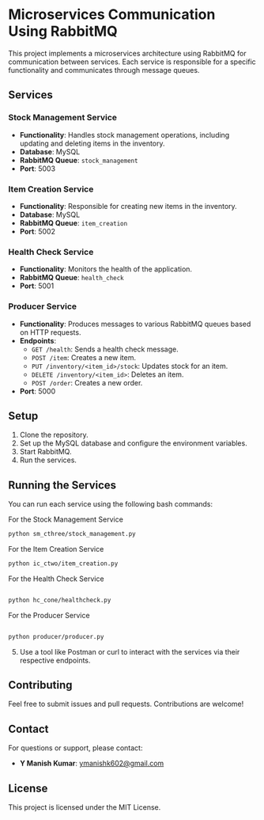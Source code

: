 # Microservices Communication Using RabbitMQ

This project implements a microservices architecture using RabbitMQ for communication between services. Each service is responsible for a specific functionality and communicates through message queues.

## Services

### Stock Management Service
- **Functionality**: Handles stock management operations, including updating and deleting items in the inventory.
- **Database**: MySQL
- **RabbitMQ Queue**: `stock_management`
- **Port**: 5003

### Item Creation Service
- **Functionality**: Responsible for creating new items in the inventory.
- **Database**: MySQL
- **RabbitMQ Queue**: `item_creation`
- **Port**: 5002

### Health Check Service
- **Functionality**: Monitors the health of the application.
- **RabbitMQ Queue**: `health_check`
- **Port**: 5001

### Producer Service
- **Functionality**: Produces messages to various RabbitMQ queues based on HTTP requests.
- **Endpoints**:
  - `GET /health`: Sends a health check message.
  - `POST /item`: Creates a new item.
  - `PUT /inventory/<item_id>/stock`: Updates stock for an item.
  - `DELETE /inventory/<item_id>`: Deletes an item.
  - `POST /order`: Creates a new order.
- **Port**: 5000

## Setup
1. Clone the repository.
2. Set up the MySQL database and configure the environment variables.
3. Start RabbitMQ.
4. Run the services.

## Running the Services
You can run each service using the following bash commands:

For the Stock Management Service
```bash
python sm_cthree/stock_management.py 
```
For the Item Creation Service
```bash
python ic_ctwo/item_creation.py 
```
For the Health Check Service

```bash

python hc_cone/healthcheck.py 
```
For the Producer Service

```bash

python producer/producer.py 
```

5. Use a tool like Postman or curl to interact with the services via their respective endpoints.

## Contributing
Feel free to submit issues and pull requests. Contributions are welcome!

## Contact
For questions or support, please contact:

- **Y Manish Kumar**: [ymanishk602@gmail.com](mailto:ymanishk602@gmail.com)

## License
This project is licensed under the MIT License.

